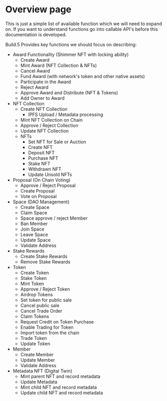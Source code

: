 # Overview page

This is just a simple list of available function which we will need to expand on. If you want to understand functions go into callable API's before this documentation is developed.

Build.5 Provides key functions we should focus on describing:

- Award Functionality (Shimmer NFT with locking ability)
    - Create Award
    - Mint Award (NFT Collection & NFTs)
    - Cancel Award
    - Fund Award (with network's token and other native assets)
    - Participate in the Award
    - Reject Award
    - Approve Award and Distribute (NFT & Tokens)
    - Add Owner to Award
- NFT Collection
    - Create NFT Collection
        - IPFS Upload / Metadata processing
    - Mint NFT Collection on Chain
    - Approve / Reject Collection
    - Update NFT Collection
    - NFTs
        - Set NFT for Sale or Auction
        - Create NFT
        - Deposit NFT 
        - Purchase NFT
        - Stake NFT
        - Withdrawn NFT
        - Update Unsold NFTs
- Proposal (On Chain Voting)
    - Approve / Reject Proposal
    - Create Proposal
    - Vote on Proposal
- Space (DAO Management)
    - Create Space
    - Claim Space
    - Space approve / reject Member
    - Ban Member
    - Join Space
    - Leave Space
    - Update Space
    - Validate Address
- Stake Rewards
    - Create Stake Rewards
    - Remove Stake Rewards
- Token
    - Create Token
    - Stake Token
    - Mint Token
    - Approve / Reject Token
    - Airdrop Tokens
    - Set token for public sale
    - Cancel public sale
    - Cancel Trade Order
    - Claim Tokens
    - Request Credit on Token Purchase
    - Enable Trading for Token
    - Import token from the chain
    - Trade Token
    - Update Token
- Member
    - Create Member
    - Update Member
    - Validate Address
- Metadata NFT (Digital Twin)
    - Mint parent NFT and record metadata
    - Update Metadata
    - Mint child NFT and record metadata
    - Update child NFT and record metadata
